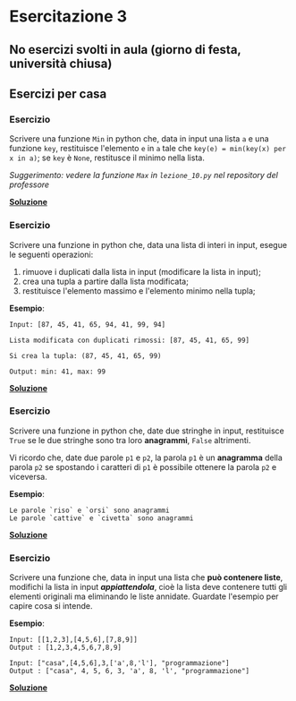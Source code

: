 # Esercitazione 3

## No esercizi svolti in aula (giorno di festa, università chiusa)

## Esercizi per casa

### Esercizio

Scrivere una funzione `Min` in python che, data in input una lista `a` e una funzione
`key`, restituisce l'elemento `e` in `a` tale che `key(e) = min(key(x) per x in
a)`; se `key` è `None`, restitusce il minimo nella lista.

_Suggerimento: vedere la funzione `Max` in `lezione_10.py` nel repository del
professore_

**[Soluzione](src/my_min.py)**

### Esercizio
Scrivere una funzione in python che, data una lista di interi in input, esegue
le seguenti operazioni:

1. rimuove i duplicati dalla lista in input (modificare la lista in input);
2. crea una tupla a partire dalla lista modificata;
3. restituisce l'elemento massimo e l'elemento minimo nella tupla;

**Esempio**:

```
Input: [87, 45, 41, 65, 94, 41, 99, 94]

Lista modificata con duplicati rimossi: [87, 45, 41, 65, 99]

Si crea la tupla: (87, 45, 41, 65, 99)

Output: min: 41, max: 99
```

**[Soluzione](src/modify.py)**

### Esercizio

Scrivere una funzione in python che, date due stringhe in input, restituisce
`True` se le due stringhe sono tra loro **anagrammi**, `False` altrimenti.

Vi ricordo che, date due parole `p1` e `p2`, la parola `p1` è un **anagramma**
della parola `p2` se spostando i caratteri di `p1` è possibile ottenere la
parola `p2` e viceversa.

**Esempio**:
```
Le parole `riso` e `orsi` sono anagrammi
Le parole `cattive` e `civetta` sono anagrammi
```

**[Soluzione](src/anagrams.py)**

### Esercizio

Scrivere una funzione che, data in input una lista che **può contenere liste**,
modifichi la lista in input ***appiattendola***, cioè la lista deve contenere
tutti gli elementi originali ma eliminando le liste annidate. Guardate l'esempio
per capire cosa si intende.

**Esempio**:
```
Input: [[1,2,3],[4,5,6],[7,8,9]]
Output : [1,2,3,4,5,6,7,8,9]
```
```
Input: ["casa",[4,5,6],3,['a',8,'l'], "programmazione"]
Output : ["casa", 4, 5, 6, 3, 'a', 8, 'l', "programmazione"]
```

**[Soluzione](src/flatten.py)**
